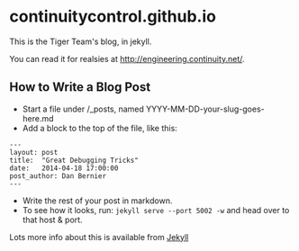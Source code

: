 continuitycontrol.github.io
===========================

This is the Tiger Team's blog, in jekyll.

You can read it for realsies at http://engineering.continuity.net/.

## How to Write a Blog Post

* Start a file under /_posts, named YYYY-MM-DD-your-slug-goes-here.md
* Add a block to the top of the file, like this:

````
---
layout: post
title:  "Great Debugging Tricks"
date:   2014-04-18 17:00:00
post_author: Dan Bernier
---
````
    
* Write the rest of your post in markdown.
* To see how it looks, run: `jekyll serve --port 5002 -w` and head over to that host & port.

Lots more info about this is available from [Jekyll](http://jekyllrb.com/docs/posts/)
